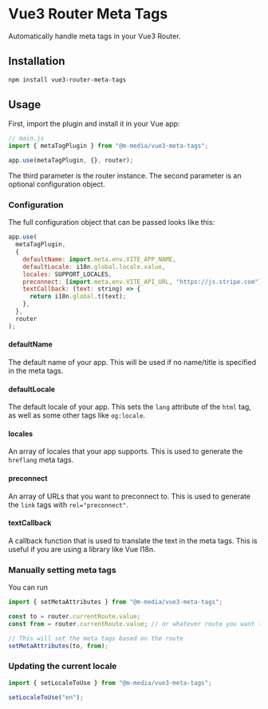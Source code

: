 # Vue3 Router Meta Tags

Automatically handle meta tags in your Vue3 Router.

## Installation

```bash
npm install vue3-router-meta-tags
```

## Usage

First, import the plugin and install it in your Vue app:

```js
// main.js
import { metaTagPlugin } from "@m-media/vue3-meta-tags";

app.use(metaTagPlugin, {}, router);
```

The third parameter is the router instance. The second parameter is an optional configuration object.

### Configuration

The full configuration object that can be passed looks like this:

```js
app.use(
  metaTagPlugin,
  {
    defaultName: import.meta.env.VITE_APP_NAME,
    defaultLocale: i18n.global.locale.value,
    locales: SUPPORT_LOCALES,
    preconnect: [import.meta.env.VITE_API_URL, "https://js.stripe.com"],
    textCallback: (text: string) => {
      return i18n.global.t(text);
    },
  },
  router
);
```

#### defaultName

The default name of your app. This will be used if no name/title is specified in the meta tags.

#### defaultLocale

The default locale of your app. This sets the `lang` attribute of the `html` tag, as well as some other tags like `og:locale`.

#### locales

An array of locales that your app supports. This is used to generate the `hreflang` meta tags.

#### preconnect

An array of URLs that you want to preconnect to. This is used to generate the `link` tags with `rel="preconnect"`.

#### textCallback

A callback function that is used to translate the text in the meta tags. This is useful if you are using a library like Vue I18n.

### Manually setting meta tags

You can run

```js
import { setMetaAttributes } from "@m-media/vue3-meta-tags";

const to = router.currentRoute.value;
const from = router.currentRoute.value; // or whatever route you want to set the meta tags for

// This will set the meta tags based on the route
setMetaAttributes(to, from);
```

### Updating the current locale

```js
import { setLocaleToUse } from "@m-media/vue3-meta-tags";

setLocaleToUse("en");
```
